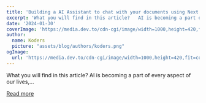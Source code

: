 ```yaml
---
title: 'Building a AI Assistant to chat with your documents using Next.js and OpenAI'
excerpt: 'What you will find in this article?   AI is becoming a part of every aspect of our lives,...'
date: '2024-01-30'
coverImage: 'https://media.dev.to/cdn-cgi/image/width=1000,height=420,fit=cover,gravity=auto,format=auto/https%3A%2F%2Fdev-to-uploads.s3.amazonaws.com%2Fuploads%2Farticles%2F3mlgajc3k7reaetc7jla.png'
author:
  name: Koders
  picture: "assets/blog/authors/koders.png"
ogImage:
  url: 'https://media.dev.to/cdn-cgi/image/width=1000,height=420,fit=cover,gravity=auto,format=auto/https%3A%2F%2Fdev-to-uploads.s3.amazonaws.com%2Fuploads%2Farticles%2F3mlgajc3k7reaetc7jla.png'
---
```


What you will find in this article?   AI is becoming a part of every aspect of our lives,...

[Read more](https://dev.to/mfts/building-a-ai-assistant-to-chat-with-your-documents-using-nextjs-and-openai-4ab6)
